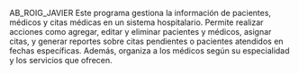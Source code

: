 AB_ROIG_JAVIER
Este programa gestiona la información de pacientes, médicos y citas médicas en un sistema hospitalario.
Permite realizar acciones como agregar, editar y eliminar pacientes y médicos, asignar citas, y generar reportes sobre citas pendientes o pacientes atendidos en fechas específicas. 
Además, organiza a los médicos según su especialidad y los servicios que ofrecen.
